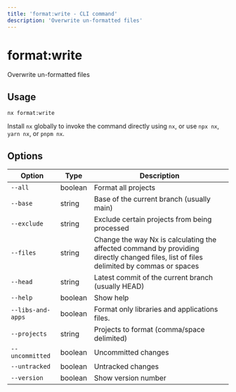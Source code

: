```yaml
---
title: 'format:write - CLI command'
description: 'Overwrite un-formatted files'
---
```


# format:write

Overwrite un-formatted files

## Usage

```shell
nx format:write
```

Install `nx` globally to invoke the command directly using `nx`, or use `npx nx`, `yarn nx`, or `pnpm nx`.

## Options

| Option            | Type    | Description                                                                                                                            |
| ----------------- | ------- | -------------------------------------------------------------------------------------------------------------------------------------- |
| `--all`           | boolean | Format all projects                                                                                                                    |
| `--base`          | string  | Base of the current branch (usually main)                                                                                              |
| `--exclude`       | string  | Exclude certain projects from being processed                                                                                          |
| `--files`         | string  | Change the way Nx is calculating the affected command by providing directly changed files, list of files delimited by commas or spaces |
| `--head`          | string  | Latest commit of the current branch (usually HEAD)                                                                                     |
| `--help`          | boolean | Show help                                                                                                                              |
| `--libs-and-apps` | boolean | Format only libraries and applications files.                                                                                          |
| `--projects`      | string  | Projects to format (comma/space delimited)                                                                                             |
| `--uncommitted`   | boolean | Uncommitted changes                                                                                                                    |
| `--untracked`     | boolean | Untracked changes                                                                                                                      |
| `--version`       | boolean | Show version number                                                                                                                    |

